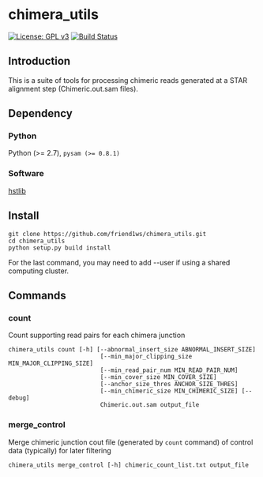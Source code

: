 # chimera_utils

[![License: GPL v3](https://img.shields.io/badge/License-GPL%20v3-blue.svg)](https://www.gnu.org/licenses/gpl-3.0)
[![Build Status](https://travis-ci.org/friend1ws/chimera_utils.svg?branch=devel)](https://travis-ci.org/friend1ws/chimera_utils)


## Introduction 

This is a suite of tools for processing chimeric reads generated at a STAR alignment step (Chimeric.out.sam files).

## Dependency

### Python
Python (>= 2.7), `pysam (>= 0.8.1)`

### Software
[hstlib](http://www.htslib.org)


## Install

```
git clone https://github.com/friend1ws/chimera_utils.git
cd chimera_utils
python setup.py build install
```
For the last command, you may need to add --user if using a shared computing cluster.

## Commands

### count
Count supporting read pairs for each chimera junction

```
chimera_utils count [-h] [--abnormal_insert_size ABNORMAL_INSERT_SIZE]
                          [--min_major_clipping_size MIN_MAJOR_CLIPPING_SIZE]
                          [--min_read_pair_num MIN_READ_PAIR_NUM]
                          [--min_cover_size MIN_COVER_SIZE]
                          [--anchor_size_thres ANCHOR_SIZE_THRES]
                          [--min_chimeric_size MIN_CHIMERIC_SIZE] [--debug]
                          Chimeric.out.sam output_file
```

### merge_control
Merge chimeric junction cout file (generated by `count` command) of control data (typically) for later filtering

```
chimera_utils merge_control [-h] chimeric_count_list.txt output_file
```
